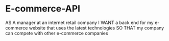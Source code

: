 # E-commerce-API
AS A manager at an internet retail company I WANT a back end for my e-commerce website that uses the latest technologies SO THAT my company can compete with other e-commerce companies
